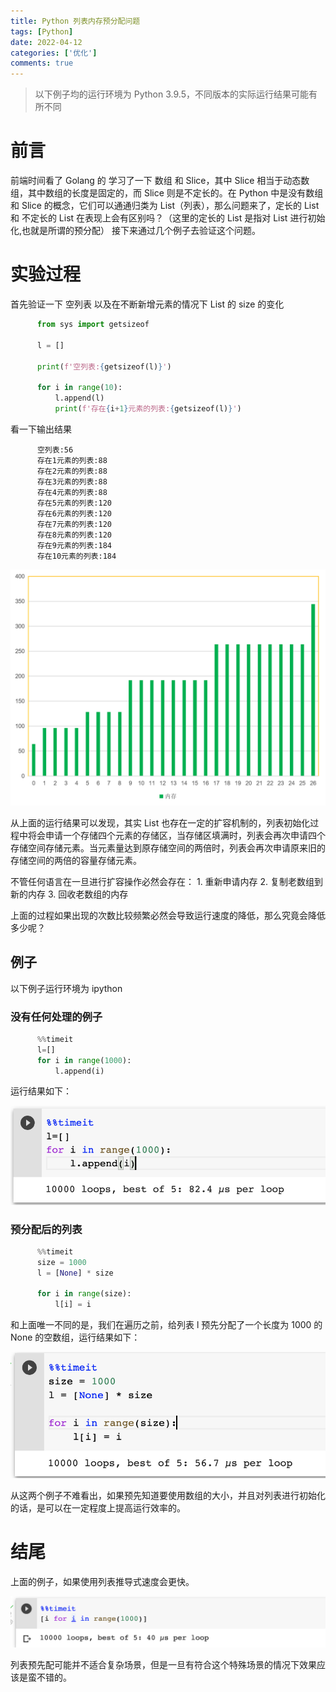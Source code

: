 ```yaml
---
title: Python 列表内存预分配问题
tags: [Python]
date: 2022-04-12
categories: ['优化']
comments: true
---
```


> 以下例子均的运行环境为 Python 3.9.5，不同版本的实际运行结果可能有所不同

# 前言

前端时间看了 Golang 的 学习了一下 数组 和 Slice，其中 Slice 相当于动态数组，其中数组的长度是固定的，而 Slice 则是不定长的。在 Python 中是没有数组和 Slice 的概念，它们可以通通归类为 List（列表），那么问题来了，定长的 List 和 不定长的 List 在表现上会有区别吗？（这里的定长的 List 是指对 List 进行初始化,也就是所谓的预分配）
接下来通过几个例子去验证这个问题。

<!--more-->

# 实验过程

首先验证一下 空列表 以及在不断新增元素的情况下 List 的 size 的变化
``` python
	  from sys import getsizeof
	  
	  l = []
	  
	  print(f'空列表:{getsizeof(l)}')
	  
	  for i in range(10):
	      l.append(l)
	      print(f'存在{i+1}元素的列表:{getsizeof(l)}')
```

看一下输出结果

```
	  空列表:56
	  存在1元素的列表:88
	  存在2元素的列表:88
	  存在3元素的列表:88
	  存在4元素的列表:88
	  存在5元素的列表:120
	  存在6元素的列表:120
	  存在7元素的列表:120
	  存在8元素的列表:120
	  存在9元素的列表:184
	  存在10元素的列表:184
```

![](https://raw.githubusercontent.com/LeetaoGoooo/leetaogoooo.github.io/images/image_1649729308457_0.png)

从上面的运行结果可以发现，其实 List 也存在一定的扩容机制的，列表初始化过程中将会申请一个存储四个元素的存储区，当存储区填满时，列表会再次申请四个存储空间存储元素。当元素量达到原存储空间的两倍时，列表会再次申请原来旧的存储空间的两倍的容量存储元素。

不管任何语言在一旦进行扩容操作必然会存在：
  	1. 重新申请内存
		2. 复制老数组到新的内存
		3. 回收老数组的内存

上面的过程如果出现的次数比较频繁必然会导致运行速度的降低，那么究竟会降低多少呢？

## 例子

以下例子运行环境为 ipython

### 没有任何处理的例子

``` python
	  %%timeit
	  l=[]
	  for i in range(1000):
	      l.append(i)
```

运行结果如下：

![](https://raw.githubusercontent.com/LeetaoGoooo/leetaogoooo.github.io/images/%E6%88%AA%E5%B1%8F2022-04-12_%E4%B8%8B%E5%8D%882.42.23_1649745745624_0.png)

### 预分配后的列表

``` python
	  %%timeit
	  size = 1000
	  l = [None] * size
	  
	  for i in range(size):
	      l[i] = i
```

和上面唯一不同的是，我们在遍历之前，给列表 l 预先分配了一个长度为 1000 的 None 的空数组，运行结果如下：

![](https://raw.githubusercontent.com/LeetaoGoooo/leetaogoooo.github.io/images/%E6%88%AA%E5%B1%8F2022-04-12_%E4%B8%8B%E5%8D%882.45.50_1649745952420_0.png)

从这两个例子不难看出，如果预先知道要使用数组的大小，并且对列表进行初始化的话，是可以在一定程度上提高运行效率的。

# 结尾

上面的例子，如果使用列表推导式速度会更快。

![](https://raw.githubusercontent.com/LeetaoGoooo/leetaogoooo.github.io/images/%E6%88%AA%E5%B1%8F2022-04-12_%E4%B8%8B%E5%8D%882.50.30_1649746232891_0.png)

列表预先配可能并不适合复杂场景，但是一旦有符合这个特殊场景的情况下效果应该是蛮不错的。
